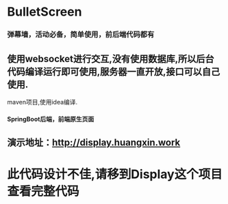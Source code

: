 # BulletScreen
### 弹幕墙，活动必备，简单使用，前后端代码都有

## 使用websocket进行交互,没有使用数据库,所以后台代码编译运行即可使用,服务器一直开放,接口可以自己使用.

maven项目,使用idea编译.

#### SpringBoot后端，前端原生页面

## 演示地址：http://display.huangxin.work


# 此代码设计不佳,请移到Display这个项目查看完整代码
